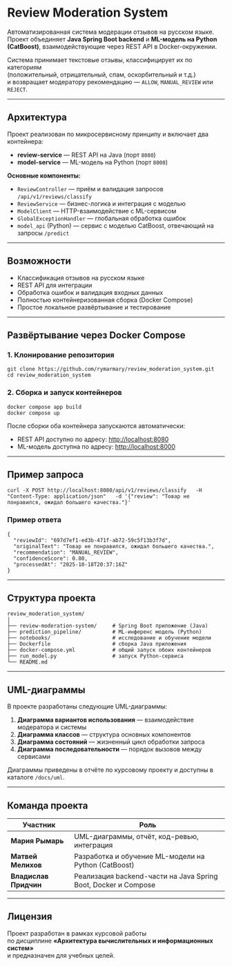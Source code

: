 # Review Moderation System

Автоматизированная система модерации отзывов на русском языке.  
Проект объединяет **Java Spring Boot backend** и **ML-модель на Python (CatBoost)**, взаимодействующие через REST API в Docker-окружении.

Система принимает текстовые отзывы, классифицирует их по категориям  
(положительный, отрицательный, спам, оскорбительный и т.д.)  
и возвращает модератору рекомендацию — `ALLOW`, `MANUAL_REVIEW` или `REJECT`.

---

## Архитектура

Проект реализован по микросервисному принципу и включает два контейнера:

- **review-service** — REST API на Java (порт `8080`)  
- **model-service** — ML-модель на Python (порт `8000`)

**Основные компоненты:**

- `ReviewController` — приём и валидация запросов `/api/v1/reviews/classify`  
- `ReviewService` — бизнес-логика и интеграция с моделью  
- `ModelClient` — HTTP-взаимодействие с ML-сервисом  
- `GlobalExceptionHandler` — глобальная обработка ошибок  
- `model_api` (Python) — сервис с моделью CatBoost, отвечающий на запросы `/predict`

---

## Возможности

- Классификация отзывов на русском языке  
- REST API для интеграции  
- Обработка ошибок и валидация входных данных  
- Полностью контейнеризованная сборка (Docker Compose)  
- Простое локальное развёртывание и тестирование  

---

## Развёртывание через Docker Compose

### 1. Клонирование репозитория

```
git clone https://github.com/rymarmary/review_moderation_system.git
cd review_moderation_system
```

### 2. Сборка и запуск контейнеров

```
docker compose app build
docker compose up
```

После сборки оба контейнера запускаются автоматически:

- REST API доступно по адресу: [http://localhost:8080](http://localhost:8080)  
- ML-модель доступна по адресу: [http://localhost:8000](http://localhost:8000)

---

## Пример запроса

```
curl -X POST http://localhost:8080/api/v1/reviews/classify   -H "Content-Type: application/json"   -d '{"review": "Товар не понравился, ожидал большего качества."}'
```

### Пример ответа

```
{
  "reviewId": "697d7ef1-ed3b-471f-ab72-59c5f13b3f7d",
  "originalText": "Товар не понравился, ожидал большего качества.",
  "recommendation": "MANUAL_REVIEW",
  "confidenceScore": 0.80,
  "processedAt": "2025-10-18T20:37:16Z"
}
```

---

## Структура проекта

```
review_moderation_system/
│
├── review-moderation-system/     # Spring Boot приложение (Java)
├── prediction_pipeline/          # ML-инференс модель (Python)
├── notebooks/                    # исследование и обучение модели
├── Dockerfile                    # сборка Java приложения
├── docker-compose.yml            # общий запуск обоих контейнеров
├── run_model.py                  # запуск Python-сервиса
└── README.md
```

---

## UML-диаграммы

В проекте разработаны следующие UML-диаграммы:

1. **Диаграмма вариантов использования** — взаимодействие модератора и системы  
2. **Диаграмма классов** — структура основных компонентов  
3. **Диаграмма состояний** — жизненный цикл обработки запроса  
4. **Диаграмма последовательности** — порядок вызовов между сервисами  

Диаграммы приведены в отчёте по курсовому проекту и доступны в каталоге `/docs/uml`.

---

## Команда проекта

| Участник | Роль |
|-----------|------|
| **Мария Рымарь** | UML-диаграммы, отчёт, код-ревью, интеграция |
| **Матвей Мелихов** | Разработка и обучение ML-модели на Python (CatBoost) |
| **Владислав Придчин** | Реализация backend-части на Java Spring Boot, Docker и Compose |

---

## Лицензия

Проект разработан в рамках курсовой работы  
по дисциплине **«Архитектура вычислительных и информационных систем»**  
и предназначен для учебных целей.
